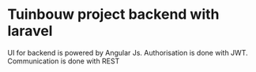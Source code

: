 # Tuinbouw project backend with laravel

UI for backend is powered by Angular Js. Authorisation is done with
JWT. Communication is done with REST
